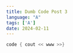 ```yaml
---
title: Dumb Code Post 3
language: "A"
tags: ['A']
date: 2024-02-11
---
```


```rust
code { cout << www >>}
```
